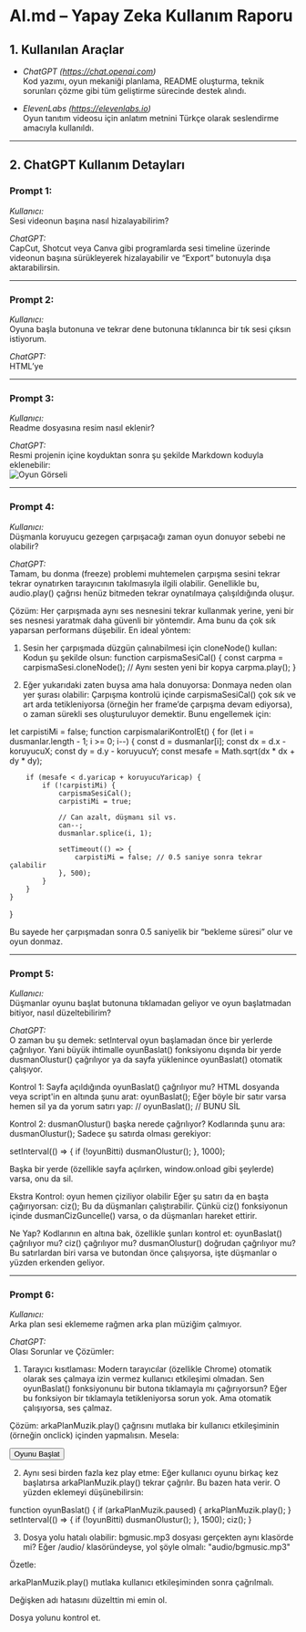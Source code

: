 # AI.md – Yapay Zeka Kullanım Raporu

## 1. Kullanılan Araçlar

- *ChatGPT (https://chat.openai.com)*  
  Kod yazımı, oyun mekaniği planlama, README oluşturma, teknik sorunları çözme gibi tüm geliştirme sürecinde destek alındı.

- *ElevenLabs (https://elevenlabs.io)*  
  Oyun tanıtım videosu için anlatım metnini Türkçe olarak seslendirme amacıyla kullanıldı.

---

## 2. ChatGPT Kullanım Detayları

### Prompt 1:
*Kullanıcı:*  
Sesi videonun başına nasıl hizalayabilirim?

*ChatGPT:*  
CapCut, Shotcut veya Canva gibi programlarda sesi timeline üzerinde videonun başına sürükleyerek hizalayabilir ve “Export” butonuyla dışa aktarabilirsin.

---

### Prompt 2:
*Kullanıcı:*  
Oyuna başla butonuna ve tekrar dene butonuna tıklanınca bir tık sesi çıksın istiyorum.

*ChatGPT:*  
HTML’ye <audio> etiketiyle ses eklenmeli. JavaScript içinde ilgili butonlara onclick fonksiyonu ile document.getElementById("tiklamaSesi").play(); kodu yazılmalı.

---

### Prompt 3:
*Kullanıcı:*  
Readme dosyasına resim nasıl eklenir?

*ChatGPT:*  
Resmi projenin içine koyduktan sonra şu şekilde Markdown koduyla eklenebilir:  
![Oyun Görseli](gorseller/oyun-ekrani.png)

---

### Prompt 4:
*Kullanıcı:*  
Düşmanla koruyucu gezegen çarpışacağı zaman oyun donuyor sebebi ne olabilir?

*ChatGPT:*  
Tamam, bu donma (freeze) problemi muhtemelen çarpışma sesini tekrar tekrar oynatırken tarayıcının takılmasıyla ilgili olabilir. Genellikle bu, audio.play() çağrısı henüz bitmeden tekrar oynatılmaya çalışıldığında oluşur.

Çözüm: Her çarpışmada aynı ses nesnesini tekrar kullanmak yerine, yeni bir ses nesnesi yaratmak daha güvenli bir yöntemdir. Ama bunu da çok sık yaparsan performans düşebilir. En ideal yöntem:

1. Sesin her çarpışmada düzgün çalınabilmesi için cloneNode() kullan:
Kodun şu şekilde olsun:
function carpismaSesiCal() {
    const carpma = carpismaSesi.cloneNode(); // Aynı sesten yeni bir kopya
    carpma.play();
}

2. Eğer yukarıdaki zaten buysa ama hala donuyorsa:
Donmaya neden olan yer şurası olabilir:
Çarpışma kontrolü içinde carpismaSesiCal() çok sık ve art arda tetikleniyorsa (örneğin her frame’de çarpışma devam ediyorsa), o zaman sürekli ses oluşturuluyor demektir.
Bunu engellemek için:

let carpistiMi = false;
function carpismalariKontrolEt() {
    for (let i = dusmanlar.length - 1; i >= 0; i--) {
        const d = dusmanlar[i];
        const dx = d.x - koruyucuX;
        const dy = d.y - koruyucuY;
        const mesafe = Math.sqrt(dx * dx + dy * dy);

        if (mesafe < d.yaricap + koruyucuYaricap) {
            if (!carpistiMi) {
                carpismaSesiCal();
                carpistiMi = true;

                // Can azalt, düşmanı sil vs.
                can--;
                dusmanlar.splice(i, 1);

                setTimeout(() => {
                    carpistiMi = false; // 0.5 saniye sonra tekrar çalabilir
                }, 500);
            }
        }
    }
}

Bu sayede her çarpışmadan sonra 0.5 saniyelik bir “bekleme süresi” olur ve oyun donmaz.

---

### Prompt 5:
*Kullanıcı:*  
Düşmanlar oyunu başlat butonuna tıklamadan geliyor ve oyun başlatmadan bitiyor, nasıl düzeltebilirim?

*ChatGPT:*  
O zaman bu şu demek: setInterval oyun başlamadan önce bir yerlerde çağrılıyor. Yani büyük ihtimalle oyunBaslat() fonksiyonu dışında bir yerde dusmanOlustur() çağrılıyor ya da sayfa yüklenince oyunBaslat() otomatik çalışıyor.


Kontrol 1: Sayfa açıldığında oyunBaslat() çağrılıyor mu?
HTML dosyanda veya script'in en altında şunu arat:
oyunBaslat();
Eğer böyle bir satır varsa hemen sil ya da yorum satırı yap:
// oyunBaslat(); // BUNU SİL

Kontrol 2: dusmanOlustur() başka nerede çağrılıyor?
Kodlarında şunu ara:
dusmanOlustur();
Sadece şu satırda olması gerekiyor:

setInterval(() => {
    if (!oyunBitti) dusmanOlustur();
}, 1000);

Başka bir yerde (özellikle sayfa açılırken, window.onload gibi şeylerde) varsa, onu da sil.

Ekstra Kontrol: oyun hemen çiziliyor olabilir
Eğer şu satırı da en başta çağırıyorsan:
ciz();
Bu da düşmanları çalıştırabilir. Çünkü ciz() fonksiyonun içinde dusmanCizGuncelle() varsa, o da düşmanları hareket ettirir.

Ne Yap?
Kodlarının en altına bak, özellikle şunları kontrol et:
oyunBaslat() çağrılıyor mu?
ciz() çağrılıyor mu?
dusmanOlustur() doğrudan çağrılıyor mu?
Bu satırlardan biri varsa ve butondan önce çalışıyorsa, işte düşmanlar o yüzden erkenden geliyor.

---
### Prompt 6:
*Kullanıcı:*  
Arka plan sesi eklememe rağmen arka plan müziğim çalmıyor.

*ChatGPT:*  
Olası Sorunlar ve Çözümler:

1. Tarayıcı kısıtlaması:
Modern tarayıcılar (özellikle Chrome) otomatik olarak ses çalmaya izin vermez kullanıcı etkileşimi olmadan. Sen oyunBaslat() fonksiyonunu bir butona tıklamayla mı çağırıyorsun? Eğer bu fonksiyon bir tıklamayla tetikleniyorsa sorun yok. Ama otomatik çalışıyorsa, ses çalmaz.

Çözüm: arkaPlanMuzik.play() çağrısını mutlaka bir kullanıcı etkileşiminin (örneğin onclick) içinden yapmalısın. Mesela:

<button onclick="oyunBaslat()">Oyunu Başlat</button>


2. Aynı sesi birden fazla kez play etme:
Eğer kullanıcı oyunu birkaç kez başlatırsa arkaPlanMuzik.play() tekrar çağrılır. Bu bazen hata verir. O yüzden eklemeyi düşünebilirsin:

function oyunBaslat() {
    if (arkaPlanMuzik.paused) {
        arkaPlanMuzik.play();
    }
    setInterval(() => {
        if (!oyunBitti) dusmanOlustur();
    }, 1500);
    ciz();
}


3. Dosya yolu hatalı olabilir:
bgmusic.mp3 dosyası gerçekten aynı klasörde mi? Eğer /audio/ klasöründeyse, yol şöyle olmalı: "audio/bgmusic.mp3"

Özetle:

arkaPlanMuzik.play() mutlaka kullanıcı etkileşiminden sonra çağrılmalı.

Değişken adı hatasını düzelttin mi emin ol.

Dosya yolunu kontrol et.



